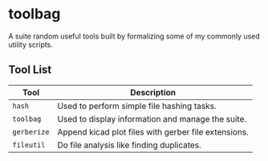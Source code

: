 # toolbag

A suite random useful tools built by formalizing some of my commonly used utility scripts.

## Tool List

| Tool | Description |
| ---- | ----------- |
| `hash` | Used to perform simple file hashing tasks. |
| `toolbag` | Used to display information and manage the suite. |
| `gerberize` | Append kicad plot files with gerber file extensions. |
| `fileutil` | Do file analysis like finding duplicates. |